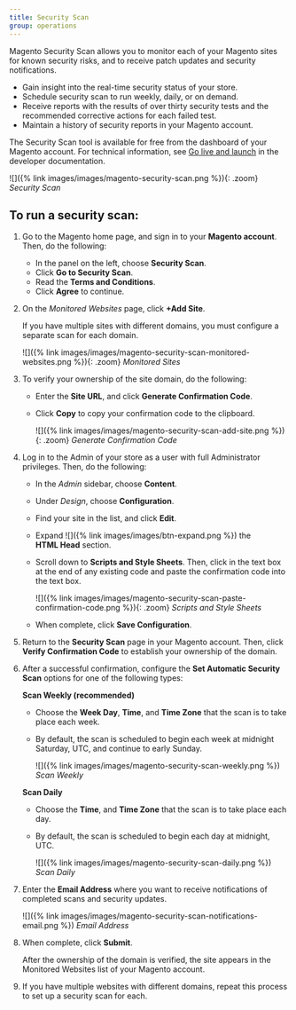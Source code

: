 ```yaml
---
title: Security Scan
group: operations
---
```


Magento Security Scan allows you to monitor each of your Magento sites for known security risks, and to receive patch updates and security notifications.

- Gain insight into the real-time security status of your store.
- Schedule security scan to run weekly, daily, or on demand.
- Receive reports with the results of over thirty security tests and the recommended corrective actions for each failed test.
- Maintain a history of security reports in your Magento account.

The Security Scan tool is available for free from the dashboard of your Magento account. For technical information, see [Go live and launch][1] in the developer documentation.

![]({% link images/images/magento-security-scan.png %}){: .zoom}
_Security Scan_

## To run a security scan:

1. Go to the Magento home page, and sign in to your **Magento account**. Then, do the following:

    - In the panel on the left, choose **Security Scan**.
    - Click **Go to Security Scan**.
    - Read the **Terms and Conditions**.
    - Click **Agree** to continue.

1. On the _Monitored Websites_ page, click **+Add Site**.

    If you have multiple sites with different domains, you must configure a separate scan for each domain.

    ![]({% link images/images/magento-security-scan-monitored-websites.png %}){: .zoom}
    _Monitored Sites_

1. To verify your ownership of the site domain, do the following:

    - Enter the **Site URL**, and click **Generate Confirmation Code**.
    - Click **Copy** to copy your confirmation code to the clipboard.

        ![]({% link images/images/magento-security-scan-add-site.png %}){: .zoom}
        _Generate Confirmation Code_

1. Log in to the Admin of your store as a user with full Administrator privileges. Then, do the following:

    - In the _Admin_ sidebar, choose **Content**.
    - Under _Design_, choose **Configuration**.
    - Find your site in the list, and click **Edit**.
    - Expand ![]({% link images/images/btn-expand.png %}) the **HTML Head** section.
    - Scroll down to **Scripts and Style Sheets**. Then, click in the text box at the end of any existing code and paste the confirmation code into the text box.

        ![]({% link images/images/magento-security-scan-paste-confirmation-code.png %}){: .zoom}
        _Scripts and Style Sheets_

    - When complete, click **Save Configuration**.

1. Return to the **Security Scan** page in your Magento account. Then, click **Verify Confirmation Code** to establish your ownership of the domain.

1. After a successful confirmation, configure the **Set Automatic Security Scan** options for one of the following types:

    **Scan Weekly (recommended)**

    - Choose the **Week Day**, **Time**, and **Time Zone** that the scan is to take place each week.
    - By default, the scan is scheduled to begin each week at midnight Saturday, UTC, and continue to early Sunday.

        ![]({% link images/images/magento-security-scan-weekly.png %})
        _Scan Weekly_

    **Scan Daily**

    - Choose the **Time**, and **Time Zone** that the scan is to take place each day.
    - By default, the scan is scheduled to begin each day at midnight, UTC.

        ![]({% link images/images/magento-security-scan-daily.png %})
        _Scan Daily_

1. Enter the **Email Address** where you want to receive notifications of completed scans and security updates.

    ![]({% link images/images/magento-security-scan-notifications-email.png %})
    _Email Address_

1. When complete, click **Submit**.

    After the ownership of the domain is verified, the site appears in the Monitored Websites list of your Magento account.

1. If you have multiple websites with different domains, repeat this process to set up a security scan for each.

[1]: https://devdocs.magento.com/guides/v2.3/cloud/live/live.html#security-scan
